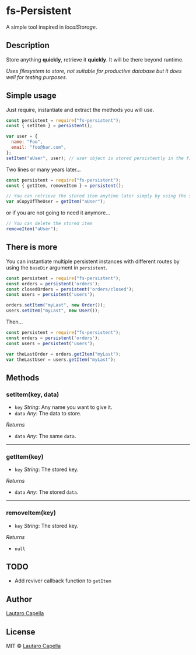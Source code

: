 # fs-Persistent

A simple tool inspired in *localStorage*.

## Description

Store anything **quickly**, retrieve it **quickly**. It will be there beyond runtime.

*Uses filesystem to store, not suitable for productive database but it does well for testing purposes.*

## Simple usage

Just require, instantiate and extract the methods you will use.

```javascript
const persistent = require("fs-persistent");
const { setItem } = persistent();

var user = {
  name: "Foo",
  email: "foo@bar.com",
};
setItem("aUser", user); // user object is stored persistently in the filesystem
```

Two lines or many years later...

```javascript
const persistent = require("fs-persistent");
const { getItem, removeItem } = persistent();

// You can retrieve the stored item anytime later simply by using the same key
var aCopyOfTheUser = getItem("aUser");
```

or if you are not going to need it anymore...

```javascript
// You can delete the stored item
removeItem("aUser");
```

## There is more

You can instantiate multiple persistent instances with different routes by using the `baseDir` argument in `persistent`.

```javascript
const persistent = require("fs-persistent");
const orders = persistent('orders');
const closedOrders = persistent('orders/closed');
const users = persistent('users');

orders.setItem("myLast", new Order());
users.setItem("myLast", new User());

```

Then... 

```javascript
const persistent = require("fs-persistent");
const orders = persistent('orders');
const users = persistent('users');

var theLastOrder = orders.getItem("myLast");
var theLastUser = users.getItem("myLast");
```

## Methods

### setItem(key, data)
- `key` *String*: Any name you want to give it.
- `data` *Any*: The data to store.

*Returns*

- `data` *Any*: The same `data`.
***
### getItem(key)
- `key` *String*: The stored key.

*Returns*

- `data` *Any*: The stored `data`.
***
### removeItem(key)
- `key` *String*: The stored key.

*Returns*

- `null`

## TODO

- Add reviver callback function to `getItem`

## Author

[Lautaro Capella](https://github.com/cape-)

## License

MIT © [Lautaro Capella](https://github.com/cape-)


